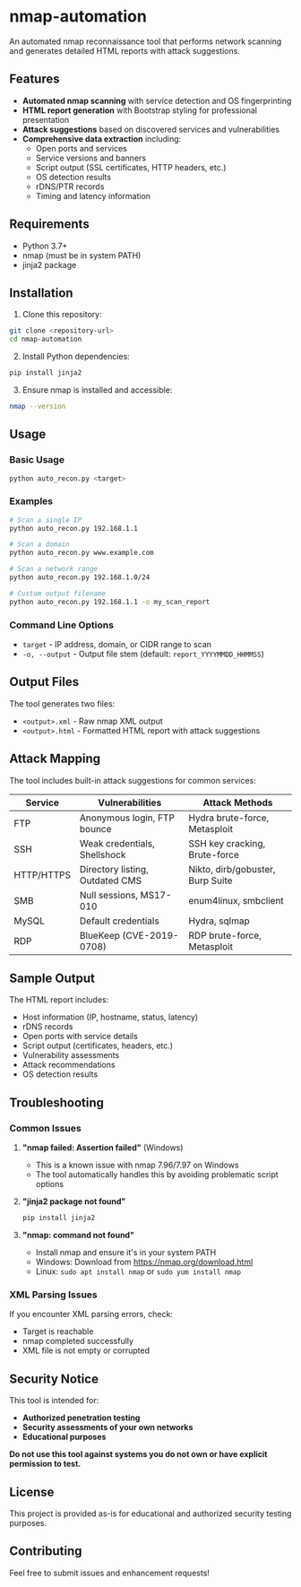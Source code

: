 # nmap-automation

An automated nmap reconnaissance tool that performs network scanning and generates detailed HTML reports with attack suggestions.

## Features

- **Automated nmap scanning** with service detection and OS fingerprinting
- **HTML report generation** with Bootstrap styling for professional presentation
- **Attack suggestions** based on discovered services and vulnerabilities
- **Comprehensive data extraction** including:
  - Open ports and services
  - Service versions and banners
  - Script output (SSL certificates, HTTP headers, etc.)
  - OS detection results
  - rDNS/PTR records
  - Timing and latency information

## Requirements

- Python 3.7+
- nmap (must be in system PATH)
- jinja2 package

## Installation

1. Clone this repository:
```bash
git clone <repository-url>
cd nmap-automation
```

2. Install Python dependencies:
```bash
pip install jinja2
```

3. Ensure nmap is installed and accessible:
```bash
nmap --version
```

## Usage

### Basic Usage

```bash
python auto_recon.py <target>
```

### Examples

```bash
# Scan a single IP
python auto_recon.py 192.168.1.1

# Scan a domain
python auto_recon.py www.example.com

# Scan a network range
python auto_recon.py 192.168.1.0/24

# Custom output filename
python auto_recon.py 192.168.1.1 -o my_scan_report
```

### Command Line Options

- `target` - IP address, domain, or CIDR range to scan
- `-o, --output` - Output file stem (default: `report_YYYYMMDD_HHMMSS`)

## Output Files

The tool generates two files:
- `<output>.xml` - Raw nmap XML output
- `<output>.html` - Formatted HTML report with attack suggestions

## Attack Mapping

The tool includes built-in attack suggestions for common services:

| Service | Vulnerabilities | Attack Methods |
|---------|----------------|----------------|
| FTP | Anonymous login, FTP bounce | Hydra brute-force, Metasploit |
| SSH | Weak credentials, Shellshock | SSH key cracking, Brute-force |
| HTTP/HTTPS | Directory listing, Outdated CMS | Nikto, dirb/gobuster, Burp Suite |
| SMB | Null sessions, MS17-010 | enum4linux, smbclient |
| MySQL | Default credentials | Hydra, sqlmap |
| RDP | BlueKeep (CVE-2019-0708) | RDP brute-force, Metasploit |

## Sample Output

The HTML report includes:
- Host information (IP, hostname, status, latency)
- rDNS records
- Open ports with service details
- Script output (certificates, headers, etc.)
- Vulnerability assessments
- Attack recommendations
- OS detection results

## Troubleshooting

### Common Issues

1. **"nmap failed: Assertion failed"** (Windows)
   - This is a known issue with nmap 7.96/7.97 on Windows
   - The tool automatically handles this by avoiding problematic script options

2. **"jinja2 package not found"**
   ```bash
   pip install jinja2
   ```

3. **"nmap: command not found"**
   - Install nmap and ensure it's in your system PATH
   - Windows: Download from https://nmap.org/download.html
   - Linux: `sudo apt install nmap` or `sudo yum install nmap`

### XML Parsing Issues

If you encounter XML parsing errors, check:
- Target is reachable
- nmap completed successfully
- XML file is not empty or corrupted

## Security Notice

This tool is intended for:
- **Authorized penetration testing**
- **Security assessments of your own networks**
- **Educational purposes**

**Do not use this tool against systems you do not own or have explicit permission to test.**

## License

This project is provided as-is for educational and authorized security testing purposes.

## Contributing

Feel free to submit issues and enhancement requests!

